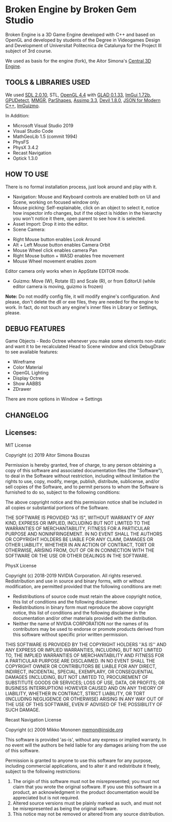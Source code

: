 # Broken Engine by Broken Gem Studio
Broken Engine is a 3D Game Engine developed with C++ and based on OpenGL and developed by students of the Degree in Videogames Design and Development of Universitat Politecnica de Catalunya for the Project III subject of 3rd course.

We used as basis for the engine (fork), the Aitor Simona's [Central 3D Engine](https://github.com/AitorSimona/CENTRAL-3D).

## TOOLS & LIBRARIES USED

We used [SDL 2.0.10](https://www.libsdl.org/), STL, [OpenGL 4.4](https://www.opengl.org/) with [GLAD 0.1.33](https://glad.dav1d.de/), [ImGui 1.72b](https://github.com/ocornut/imgui), [GPUDetect](https://github.com/GameTechDev/gpudetect), [MMGR](https://www.flipcode.com/archives/Presenting_A_Memory_Manager.shtml), [ParShapes](https://prideout.net/shapes), [Assimp 3.3](http://www.assimp.org/), [Devil 1.8.0](http://openil.sourceforge.net/), [JSON for Modern C++](https://nlohmann.github.io/json/), [ImGuizmo](https://github.com/CedricGuillemet/ImGuizmo).

In Addition:

- Microsoft Visual Studio 2019 
- Visual Studio Code
- MathGeoLib 1.5 (commit 1994)
- PhysFS
- PhysX 3.4.2 
- Recast Navigation
- Optick 1.3.0


## HOW TO USE
There is no formal installation process, just look around and play with it.

* Navigation: Mouse and Keyboard controls are enabled both on UI and Scene, working on focused window only.
* Mouse picking: Self-explainable, click on an object to select it, notice how inspector info changes, but if the object is hidden
in the hierarchy you won't notice it there, open parent to see how it is selected.
* Asset Import: Drop it into the editor.
* Scene Camera:
- Right Mouse button enables Look Around
- Alt + Left Mouse button enables Camera Orbit
- Mouse Wheel click enables camera Pan
- Right Mouse button + WASD enables free movement
- Mouse Wheel movement enables zoom

Editor camera only works when in AppState EDITOR mode.

* Guizmo: Move (W), Rotate (E) and Scale (R), or from EditorUI (while editor camera is moving, guizmo is frozen)

**Note:** Do not modify config file, it will modify engine's configuration. And please, don't delete the dll or exe files, they are needed for the engine to work. In fact, do not touch any engine's inner files in Library or Settings, please.

## DEBUG FEATURES
Game Objects - Redo Octree whenever you make some elements non-static and want it to be recalculated
Head to Scene window and click DebugDraw to see available features: 

- Wireframe
- Color Material
- OpenGL Lighting
- Display Octree
- Show AABBS
- ZDrawer

There are more options in Window -> Settings

## CHANGELOG


## Licenses:

MIT License

Copyright (c) 2019 Aitor Simona Bouzas

Permission is hereby granted, free of charge, to any person obtaining a copy
of this software and associated documentation files (the "Software"), to deal
in the Software without restriction, including without limitation the rights
to use, copy, modify, merge, publish, distribute, sublicense, and/or sell
copies of the Software, and to permit persons to whom the Software is
furnished to do so, subject to the following conditions:

The above copyright notice and this permission notice shall be included in all
copies or substantial portions of the Software.

THE SOFTWARE IS PROVIDED "AS IS", WITHOUT WARRANTY OF ANY KIND, EXPRESS OR
IMPLIED, INCLUDING BUT NOT LIMITED TO THE WARRANTIES OF MERCHANTABILITY,
FITNESS FOR A PARTICULAR PURPOSE AND NONINFRINGEMENT. IN NO EVENT SHALL THE
AUTHORS OR COPYRIGHT HOLDERS BE LIABLE FOR ANY CLAIM, DAMAGES OR OTHER
LIABILITY, WHETHER IN AN ACTION OF CONTRACT, TORT OR OTHERWISE, ARISING FROM,
OUT OF OR IN CONNECTION WITH THE SOFTWARE OR THE USE OR OTHER DEALINGS IN THE
SOFTWARE.


PhysX License

Copyright (c) 2018-2019 NVIDIA Corporation. All rights reserved. Redistribution and 
use in source and binary forms, with or without modification, are permitted provided 
that the following conditions are met:

- Redistributions of source code must retain the above copyright notice, this list 
of conditions and the following disclaimer.
- Redistributions in binary form must reproduce the above copyright notice, this list
of conditions and the following disclaimer in the documentation and/or other materials 
provided with the distribution.
- Neither the name of NVIDIA CORPORATION nor the names of its contributors may be used 
to endorse or promote products derived from this software without specific prior written 
permission.

THIS SOFTWARE IS PROVIDED BY THE COPYRIGHT HOLDERS ''AS IS'' AND ANY EXPRESS OR IMPLIED 
WARRANTIES, INCLUDING, BUT NOT LIMITED TO, THE IMPLIED WARRANTIES OF MERCHANTABILITY AND 
FITNESS FOR A PARTICULAR PURPOSE ARE DISCLAIMED. IN NO EVENT SHALL THE COPYRIGHT OWNER 
OR CONTRIBUTORS BE LIABLE FOR ANY DIRECT, INDIRECT, INCIDENTAL, SPECIAL, EXEMPLARY, OR 
CONSEQUENTIAL DAMAGES (INCLUDING, BUT NOT LIMITED TO, PROCUREMENT OF SUBSTITUTE GOODS OR 
SERVICES; LOSS OF USE, DATA, OR PROFITS; OR BUSINESS INTERRUPTION) HOWEVER CAUSED AND ON 
ANY THEORY OF LIABILITY, WHETHER IN CONTRACT, STRICT LIABILITY, OR TORT (INCLUDING NEGLIGENCE 
OR OTHERWISE) ARISING IN ANY WAY OUT OF THE USE OF THIS SOFTWARE, EVEN IF ADVISED OF THE 
POSSIBILITY OF SUCH DAMAGE.

Recast Navigation License

Copyright (c) 2009 Mikko Mononen memon@inside.org

This software is provided 'as-is', without any express or implied
warranty.  In no event will the authors be held liable for any damages
arising from the use of this software.

Permission is granted to anyone to use this software for any purpose,
including commercial applications, and to alter it and redistribute it
freely, subject to the following restrictions:

1. The origin of this software must not be misrepresented; you must not
claim that you wrote the original software. If you use this software
in a product, an acknowledgment in the product documentation would be
appreciated but is not required.
2. Altered source versions must be plainly marked as such, and must not be
misrepresented as being the original software.
3. This notice may not be removed or altered from any source distribution.

